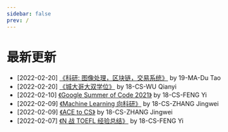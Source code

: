 ```yaml
---
sidebar: false
prev: /
---
```


# 最新更新

- [2022-02-20] [《科研: 图像处理，区块链，交易系统》](/research/on-campus/[MA]-2019-dutao.md) by 19-MA-Du Tao
- [2022-02-20] [《城大哥大双学位》](/oversea/two-plus-two/[CS]-2018-wuqianyi.md) by 18-CS-WU Qianyi
- [2022-02-10] [《Google Summer of Code 2021》](/internship/it/[GSoC]-2018-fengyi/) by 18-CS-FENG Yi
- [2022-02-09] [《Machine Learning 向科研》](/research/on-campus/[CS]-2018-zhangjingwei.md) by 18-CS-ZHANG Jingwei
- [2022-02-09] [《ACE to CS》](/major-minor/change-major/[ACE2CS]-2018-zhangjingwei.md) by 18-CS-ZHANG Jingwei
- [2022-02-07] [《N 战 TOEFL 经验总结》](./language/toefl/[CS]-2018-fengyi.md) by 18-CS-FENG Yi
